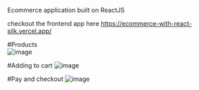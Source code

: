 
Ecommerce application built on ReactJS

checkout the frontend app here https://ecommerce-with-react-silk.vercel.app/

#Products  
![image](https://user-images.githubusercontent.com/43900954/224019970-3cc8c3ae-7201-4b37-aa04-6eb08c88730b.png)


#Adding to cart
![image](https://user-images.githubusercontent.com/43900954/224020087-8fe6ae40-ea52-4cf6-9b4d-85976a2cf0c8.png)

#Pay and checkout
![image](https://user-images.githubusercontent.com/43900954/224020505-5d3d8707-52d3-4482-827a-8415fce78739.png)
